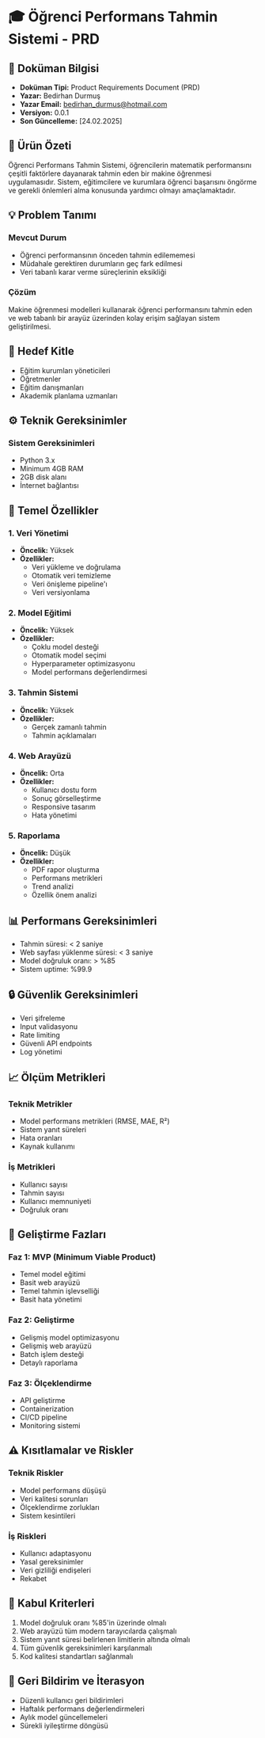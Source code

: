 # 🎓 Öğrenci Performans Tahmin Sistemi - PRD

## 📑 Doküman Bilgisi
- **Doküman Tipi:** Product Requirements Document (PRD)
- **Yazar:** Bedirhan Durmuş
- **Yazar Email:** bedirhan_durmus@hotmail.com
- **Versiyon:** 0.0.1
- **Son Güncelleme:** [24.02.2025]

## 🎯 Ürün Özeti
Öğrenci Performans Tahmin Sistemi, öğrencilerin matematik performansını çeşitli faktörlere dayanarak tahmin eden bir makine öğrenmesi uygulamasıdır. Sistem, eğitimcilere ve kurumlara öğrenci başarısını öngörme ve gerekli önlemleri alma konusunda yardımcı olmayı amaçlamaktadır.

## 💡 Problem Tanımı
### Mevcut Durum
- Öğrenci performansının önceden tahmin edilememesi
- Müdahale gerektiren durumların geç fark edilmesi
- Veri tabanlı karar verme süreçlerinin eksikliği

### Çözüm
Makine öğrenmesi modelleri kullanarak öğrenci performansını tahmin eden ve web tabanlı bir arayüz üzerinden kolay erişim sağlayan sistem geliştirilmesi.

## 👥 Hedef Kitle
- Eğitim kurumları yöneticileri
- Öğretmenler
- Eğitim danışmanları
- Akademik planlama uzmanları

## ⚙️ Teknik Gereksinimler

### Sistem Gereksinimleri
- Python 3.x
- Minimum 4GB RAM
- 2GB disk alanı
- İnternet bağlantısı



## 🔑 Temel Özellikler

### 1. Veri Yönetimi
- **Öncelik:** Yüksek
- **Özellikler:**
  - Veri yükleme ve doğrulama
  - Otomatik veri temizleme
  - Veri önişleme pipeline'ı
  - Veri versiyonlama

### 2. Model Eğitimi
- **Öncelik:** Yüksek
- **Özellikler:**
  - Çoklu model desteği
  - Otomatik model seçimi
  - Hyperparameter optimizasyonu
  - Model performans değerlendirmesi

### 3. Tahmin Sistemi
- **Öncelik:** Yüksek
- **Özellikler:**
  - Gerçek zamanlı tahmin
  - Tahmin açıklamaları

### 4. Web Arayüzü
- **Öncelik:** Orta
- **Özellikler:**
  - Kullanıcı dostu form
  - Sonuç görselleştirme
  - Responsive tasarım
  - Hata yönetimi

### 5. Raporlama
- **Öncelik:** Düşük
- **Özellikler:**
  - PDF rapor oluşturma
  - Performans metrikleri
  - Trend analizi
  - Özellik önem analizi

## 📊 Performans Gereksinimleri
- Tahmin süresi: < 2 saniye
- Web sayfası yüklenme süresi: < 3 saniye
- Model doğruluk oranı: > %85
- Sistem uptime: %99.9

## 🔒 Güvenlik Gereksinimleri
- Veri şifreleme
- Input validasyonu
- Rate limiting
- Güvenli API endpoints
- Log yönetimi

## 📈 Ölçüm Metrikleri
### Teknik Metrikler
- Model performans metrikleri (RMSE, MAE, R²)
- Sistem yanıt süreleri
- Hata oranları
- Kaynak kullanımı

### İş Metrikleri
- Kullanıcı sayısı
- Tahmin sayısı
- Kullanıcı memnuniyeti
- Doğruluk oranı

## 🚀 Geliştirme Fazları

### Faz 1: MVP (Minimum Viable Product)
- Temel model eğitimi
- Basit web arayüzü
- Temel tahmin işlevselliği
- Basit hata yönetimi

### Faz 2: Geliştirme
- Gelişmiş model optimizasyonu
- Gelişmiş web arayüzü
- Batch işlem desteği
- Detaylı raporlama

### Faz 3: Ölçeklendirme
- API geliştirme
- Containerization
- CI/CD pipeline
- Monitoring sistemi

## ⚠️ Kısıtlamalar ve Riskler
### Teknik Riskler
- Model performans düşüşü
- Veri kalitesi sorunları
- Ölçeklendirme zorlukları
- Sistem kesintileri

### İş Riskleri
- Kullanıcı adaptasyonu
- Yasal gereksinimler
- Veri gizliliği endişeleri
- Rekabet

## 📝 Kabul Kriterleri
1. Model doğruluk oranı %85'in üzerinde olmalı
2. Web arayüzü tüm modern tarayıcılarda çalışmalı
3. Sistem yanıt süresi belirlenen limitlerin altında olmalı
4. Tüm güvenlik gereksinimleri karşılanmalı
5. Kod kalitesi standartları sağlanmalı

## 🔄 Geri Bildirim ve İterasyon
- Düzenli kullanıcı geri bildirimleri
- Haftalık performans değerlendirmeleri
- Aylık model güncellemeleri
- Sürekli iyileştirme döngüsü 